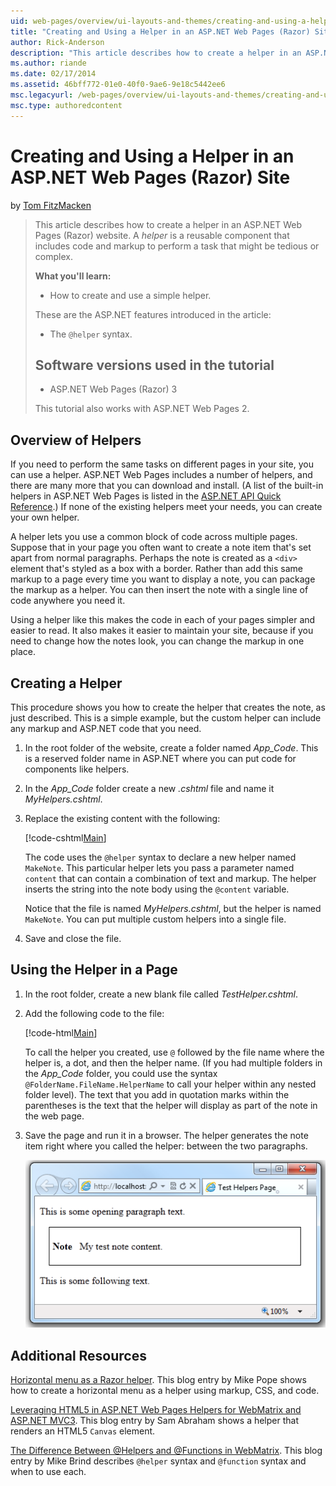 ```yaml
---
uid: web-pages/overview/ui-layouts-and-themes/creating-and-using-a-helper-in-an-aspnet-web-pages-site
title: "Creating and Using a Helper in an ASP.NET Web Pages (Razor) Site | Microsoft Docs"
author: Rick-Anderson
description: "This article describes how to create a helper in an ASP.NET Web Pages (Razor) website. A helper is a reusable component that includes code and markup to perf..."
ms.author: riande
ms.date: 02/17/2014
ms.assetid: 46bff772-01e0-40f0-9ae6-9e18c5442ee6
msc.legacyurl: /web-pages/overview/ui-layouts-and-themes/creating-and-using-a-helper-in-an-aspnet-web-pages-site
msc.type: authoredcontent
---
```

# Creating and Using a Helper in an ASP.NET Web Pages (Razor) Site

by [Tom FitzMacken](https://github.com/tfitzmac)

> This article describes how to create a helper in an ASP.NET Web Pages (Razor) website. A *helper* is a reusable component that includes code and markup to perform a task that might be tedious or complex.
> 
> **What you'll learn:** 
> 
> - How to create and use a simple helper.
> 
> These are the ASP.NET features introduced in the article:
> 
> - The `@helper` syntax.
>   
> 
> ## Software versions used in the tutorial
> 
> 
> - ASP.NET Web Pages (Razor) 3
>   
> 
> This tutorial also works with ASP.NET Web Pages 2.

## Overview of Helpers

If you need to perform the same tasks on different pages in your site, you can use a helper. ASP.NET Web Pages includes a number of helpers, and there are many more that you can download and install. (A list of the built-in helpers in ASP.NET Web Pages is listed in the [ASP.NET API Quick Reference](https://go.microsoft.com/fwlink/?LinkId=202907).) If none of the existing helpers meet your needs, you can create your own helper.

A helper lets you use a common block of code across multiple pages. Suppose that in your page you often want to create a note item that's set apart from normal paragraphs. Perhaps the note is created as a `<div>` element that's styled as a box with a border. Rather than add this same markup to a page every time you want to display a note, you can package the markup as a helper. You can then insert the note with a single line of code anywhere you need it.

Using a helper like this makes the code in each of your pages simpler and easier to read. It also makes it easier to maintain your site, because if you need to change how the notes look, you can change the markup in one place.

## Creating a Helper

This procedure shows you how to create the helper that creates the note, as just described. This is a simple example, but the custom helper can include any markup and ASP.NET code that you need.

1. In the root folder of the website, create a folder named *App\_Code*. This is a reserved folder name in ASP.NET where you can put code for components like helpers.
2. In the *App\_Code* folder create a new *.cshtml* file and name it *MyHelpers.cshtml*.
3. Replace the existing content with the following:

    [!code-cshtml[Main](creating-and-using-a-helper-in-an-aspnet-web-pages-site/samples/sample1.cshtml)]

    The code uses the `@helper` syntax to declare a new helper named `MakeNote`. This particular helper lets you pass a parameter named `content` that can contain a combination of text and markup. The helper inserts the string into the note body using the `@content` variable.

    Notice that the file is named *MyHelpers.cshtml*, but the helper is named `MakeNote`. You can put multiple custom helpers into a single file.
4. Save and close the file.

## Using the Helper in a Page

1. In the root folder, create a new blank file called *TestHelper.cshtml*.
2. Add the following code to the file:

    [!code-html[Main](creating-and-using-a-helper-in-an-aspnet-web-pages-site/samples/sample2.html)]

    To call the helper you created, use `@` followed by the file name where the helper is, a dot, and then the helper name. (If you had multiple folders in the *App\_Code* folder, you could use the syntax `@FolderName.FileName.HelperName` to call your helper within any nested folder level). The text that you add in quotation marks within the parentheses is the text that the helper will display as part of the note in the web page.
3. Save the page and run it in a browser. The helper generates the note item right where you called the helper: between the two paragraphs.

    ![Screenshot showing the page in the browser and how the helper generated markup that puts a box around the specified text.](creating-and-using-a-helper-in-an-aspnet-web-pages-site/_static/image1.png)

## Additional Resources

[Horizontal menu as a Razor helper](http://mikepope.com/blog/DisplayBlog.aspx?permalink=2341). This blog entry by Mike Pope shows how to create a horizontal menu as a helper using markup, CSS, and code.

[Leveraging HTML5 in ASP.NET Web Pages Helpers for WebMatrix and ASP.NET MVC3](http://geekswithblogs.net/wildturtle/archive/2010/11/08/html5-in-asp.net-web-pages-helpers-for-webmatrix-and_aspnet_mvc3.aspx). This blog entry by Sam Abraham shows a helper that renders an HTML5 `Canvas` element.

[The Difference Between @Helpers and @Functions in WebMatrix](http://www.mikesdotnetting.com/Article/173/The-Difference-Between-@Helpers-and-@Functions-In-WebMatrix). This blog entry by Mike Brind describes `@helper` syntax and `@function` syntax and when to use each.
